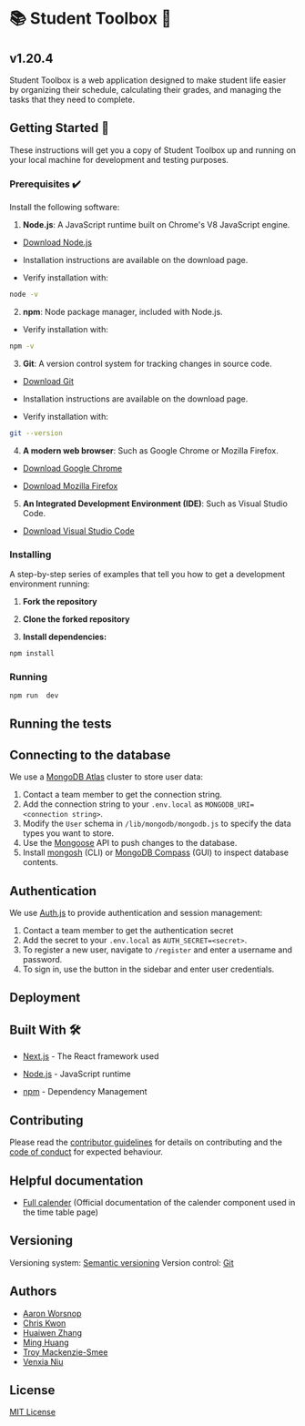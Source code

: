 # 📚 Student Toolbox 🧰

## v1.20.4

Student Toolbox is a web application designed to make student life easier by organizing their schedule, calculating their grades, and managing the tasks that they need to complete.

## Getting Started 🚀

These instructions will get you a copy of Student Toolbox up and running on your local machine for development and testing purposes.

### Prerequisites ✔️

Install the following software:

1.  **Node.js**: A JavaScript runtime built on Chrome's V8 JavaScript engine.

- [Download Node.js](https://nodejs.org/en/download/)

- Installation instructions are available on the download page.

- Verify installation with:

```bash
node -v
```

2.  **npm**: Node package manager, included with Node.js.

- Verify installation with:

```bash
npm -v
```

3.  **Git**: A version control system for tracking changes in source code.

- [Download Git](https://git-scm.com/downloads)

- Installation instructions are available on the download page.

- Verify installation with:

```bash
git --version
```

4.  **A modern web browser**: Such as Google Chrome or Mozilla Firefox.

- [Download Google Chrome](https://www.google.com/chrome/)

- [Download Mozilla Firefox](https://www.mozilla.org/en-US/firefox/new/)

5.  **An Integrated Development Environment (IDE)**: Such as Visual Studio Code.

- [Download Visual Studio Code](https://code.visualstudio.com/)

### Installing

A step-by-step series of examples that tell you how to get a development environment running:

1.  **Fork the repository**

2.  **Clone the forked repository**

3.  **Install dependencies:**

```bash
npm install
```

### Running

```bash
npm run  dev
```

## Running the tests

## Connecting to the database

We use a [MongoDB Atlas](https://www.mongodb.com/atlas) cluster to store user data:

1. Contact a team member to get the connection string.
2. Add the connection string to your `.env.local` as `MONGODB_URI=<connection string>`.
3. Modify the `User` schema in `/lib/mongodb/mongodb.js` to specify the data types you want to store.
4. Use the [Mongoose](https://mongoosejs.com/docs/guide.html) API to push changes to the database.
5. Install [mongosh](https://www.mongodb.com/docs/mongodb-shell/install/) (CLI) or [MongoDB Compass](https://www.mongodb.com/try/download/compass) (GUI) to inspect database contents.

## Authentication

We use [Auth.js](https://authjs.dev/) to provide authentication and session management:

1. Contact a team member to get the authentication secret
2. Add the secret to your `.env.local` as `AUTH_SECRET=<secret>`.
3. To register a new user, navigate to `/register` and enter a username and password.
4. To sign in, use the button in the sidebar and enter user credentials.

## Deployment

## Built With 🛠️

- [Next.js](https://nextjs.org/) - The React framework used

- [Node.js](https://nodejs.org/) - JavaScript runtime

- [npm](https://www.npmjs.com/) - Dependency Management

## Contributing

Please read the [contributor guidelines](https://github.com/Snacc-Overflow/student-toolbox/blob/main/CONTRIBUTING.md) for details on contributing and the [code of conduct](https://github.com/Snacc-Overflow/student-toolbox/blob/main/CODE_OF_CONDUCT.md) for expected behaviour.

## Helpful documentation

- [Full calender](https://fullcalendar.io/) (Official documentation of the calender component used in the time table page)

## Versioning

Versioning system: [Semantic versioning](https://semver.org/)
Version control: [Git](https://git-scm.com/)

## Authors

- [Aaron Worsnop](https://github.com/aaronworsnop)
- [Chris Kwon](https://github.com/hyukjun3)
- [Huaiwen Zhang](https://github.com/Deagle0422)
- [Ming Huang](https://github.com/minghan36)
- [Troy Mackenzie-Smee](https://github.com/tmacsmee)
- [Venxia Niu](https://github.com/vniu740)

## License

[MIT License](https://github.com/Snacc-Overflow/student-toolbox/blob/main/LICENSE)
